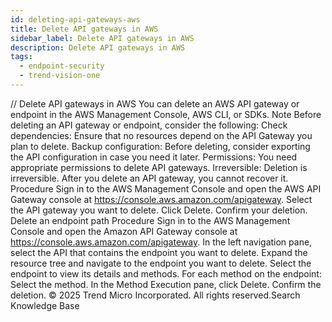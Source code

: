 ```yaml
---
id: deleting-api-gateways-aws
title: Delete API gateways in AWS
sidebar_label: Delete API gateways in AWS
description: Delete API gateways in AWS
tags:
  - endpoint-security
  - trend-vision-one
---
```


/*<![CDATA[*/ $('#title').html($('meta[name=map-description]').attr('content')); /*]]>*/ Delete API gateways in AWS You can delete an AWS API gateway or endpoint in the AWS Management Console, AWS CLI, or SDKs. Note Before deleting an API gateway or endpoint, consider the following: Check dependencies: Ensure that no resources depend on the API Gateway you plan to delete. Backup configuration: Before deleting, consider exporting the API configuration in case you need it later. Permissions: You need appropriate permissions to delete API gateways. Irreversible: Deletion is irreversible. After you delete an API gateway, you cannot recover it. Procedure Sign in to the AWS Management Console and open the AWS API Gateway console at https://console.aws.amazon.com/apigateway. Select the API gateway you want to delete. Click Delete. Confirm your deletion. Delete an endpoint path Procedure Sign in to the AWS Management Console and open the Amazon API Gateway console at https://console.aws.amazon.com/apigateway. In the left navigation pane, select the API that contains the endpoint you want to delete. Expand the resource tree and navigate to the endpoint you want to delete. Select the endpoint to view its details and methods. For each method on the endpoint: Select the method. In the Method Execution pane, click Delete. Confirm the deletion. © 2025 Trend Micro Incorporated. All rights reserved.Search Knowledge Base